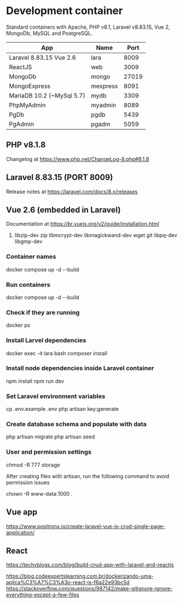 # Development container

Standard containers with Apache, PHP v8.1, Laravel v8.83.15, Vue 2, MongoDb, MySQL and PostgreSQL.

| App  | Name  | Port  |
|---|---|---|
|  Laravel 8.83.15 Vue 2.6 | lara | 8009 |
|  ReactJS  | web | 3009  |
|  MongoDb  | mongo | 27019 |
|  MongoExpress | mexpress | 8091 |
|  MariaDB 10.2 (~MySql 5.7) | mydb | 3309 |
|  PhpMyAdmin | myadmin | 8089 |
|  PgDb | pgdb | 5439 |
|  PgAdmin | pgadm | 5059 |

## PHP v8.1.8

Changelog at https://www.php.net/ChangeLog-8.php#8.1.8

## Laravel 8.83.15 (PORT 8009)

Release notes at https://laravel.com/docs/8.x/releases

## Vue 2.6 (embedded in Laravel)

Documentation at https://br.vuejs.org/v2/guide/installation.html


1. libzip-dev zip libmcrypt-dev libmagickwand-dev wget git libpq-dev libgmp-dev

### Container names

docker compose up -d --build

### Run containers

docker compose up -d --build

### Check if they are running

docker ps

### Install Larvel dependencies

docker exec -it lara bash
composer install

### Install node dependencies inside Laravel container

npm install
npm run dev

### Set Laravel environment variables

cp .env.example .env
php artisan key:generate

### Create database schema and populate with data

php artisan migrate
php artisan seed

### User and permission settings

chmod -R 777 storage

After creating files with artisan, run the following command to avoid permission issues

chown -R www-data:1000 .

## Vue app

<https://www.positronx.io/create-laravel-vue-js-crud-single-page-application/>

## React

<https://techvblogs.com/blog/build-crud-app-with-laravel-and-reactjs>

https://blog.codeexpertslearning.com.br/dockerizando-uma-aplica%C3%A7%C3%A3o-react-js-f6a22e93bc5d
https://stackoverflow.com/questions/987142/make-gitignore-ignore-everything-except-a-few-files
